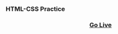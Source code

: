 ### HTML-CSS Practice

<h3 align="center" color="red">
    <a href="https://uyesta.github.io/HTML-practice/">Go Live</a>
</h3>
